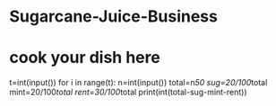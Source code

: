 # Sugarcane-Juice-Business
# cook your dish here
t=int(input())
for i in range(t):
    n=int(input())
    total=n*50
    sug=20/100*total
    mint=20/100*total
    rent=30/100*total
    print(int(total-sug-mint-rent))
